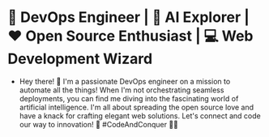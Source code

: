 # 🚀 DevOps Engineer | 🤖 AI Explorer | ❤️ Open Source Enthusiast | 💻 Web Development Wizard

- Hey there! 👋 I'm a passionate DevOps engineer on a mission to automate all the things! When I'm not orchestrating seamless deployments, you can find me diving into the fascinating world of artificial intelligence. I'm all about spreading the open source love and have a knack for crafting elegant web solutions. Let's connect and code our way to innovation! 🌟 #CodeAndConquer 🚀🌐
